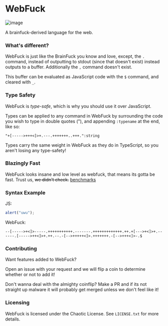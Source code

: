 # WebFuck
![image](https://github.com/user-attachments/assets/dee130b9-9951-4169-a348-0fc678b51fe6)

A brainfuck-derived language for the web.

### What's different?

WebFuck is just like the BrainFuck you know and love, except, the `.` command,
instead of outputting to stdout (since that doesn't exist) instead outputs to
a buffer. Additionally the `,` command doesn't exist.

This buffer can be evaluated as JavaScript code with the `$` command, and
cleared with `_`.

### Type Safety

WebFuck is *type-safe*, which is why you should use it over JavaScript.

Types can be applied to any command in WebFuck by surrounding the code you wish
to type in double quotes ("), and appending `:typename` at the end, like so:
```webfuck
"+[----->+++<]>+.---.+++++++..+++.":string
```

Types carry the same weight in WebFuck as they do in TypeScript, so you aren't
losing any type-safety!

### Blazingly Fast

WebFuck looks insane and low level as webfuck, that means its gotta be fast.
Trust us, ~~we didn't check.~~ [benchmarks](https://www.microsoft.com/en-au/download/details.aspx?id=9905)

### Syntax Example
JS:
```js
alert("uwu");
```
WebFuck:
```webfuck
--[----->+<]>-----.+++++++++++.-------.+++++++++++++.++.+[--->+<]>+.------.[----->++<]>+.++.--.-[-->+++++<]>.+++++++.-[-->+++<]>-.$
```

### Contributing
Want features added to WebFuck?

Open an issue with your request and we will flip a coin to determine whether or not to add it!

Don't wanna deal with the almighty coinflip? Make a PR and if its not straight up malware it will probably get merged unless we don't feel like it!

### Licensing

WebFuck is licensed under the Chaotic License. See `LICENSE.txt` for more details.
